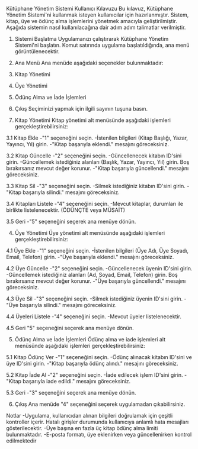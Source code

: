 Kütüphane Yönetim Sistemi Kullanıcı Kılavuzu
Bu kılavuz, Kütüphane Yönetim Sistemi'ni kullanmak isteyen kullanıcılar için hazırlanmıştır. Sistem, kitap, üye ve ödünç alma işlemlerini yönetmek amacıyla geliştirilmiştir. Aşağıda sistemin nasıl kullanılacağına dair adım adım talimatlar verilmiştir.

1. Sistemi Başlatma
Uygulamanızı çalıştırarak Kütüphane Yönetim Sistemi'ni başlatın. Komut satırında uygulama başlatıldığında, ana menü görüntülenecektir.

2. Ana Menü
Ana menüde aşağıdaki seçenekler bulunmaktadır:
1. Kitap Yönetimi
2. Üye Yönetimi
3. Ödünç Alma ve İade İşlemleri
4. Çıkış
Seçiminizi yapmak için ilgili sayının tuşuna basın.

3. Kitap Yönetimi
Kitap yönetimi alt menüsünde aşağıdaki işlemleri gerçekleştirebilirsiniz:

3.1 Kitap Ekle
-"1" seçeneğini seçin.
-İstenilen bilgileri (Kitap Başlığı, Yazar, Yayıncı, Yıl) girin.
-"Kitap başarıyla eklendi." mesajını göreceksiniz.

3.2 Kitap Güncelle
-"2" seçeneğini seçin.
-Güncellenecek kitabın ID'sini girin.
-Güncellemek istediğiniz alanları (Başlık, Yazar, Yayıncı, Yıl) girin. Boş bırakırsanız mevcut değer korunur.
-"Kitap başarıyla güncellendi." mesajını göreceksiniz.

3.3 Kitap Sil
-"3" seçeneğini seçin.
-Silmek istediğiniz kitabın ID'sini girin.
-"Kitap başarıyla silindi." mesajını göreceksiniz.

3.4 Kitapları Listele
-"4" seçeneğini seçin.
-Mevcut kitaplar, durumları ile birlikte listelenecektir. (ÖDÜNÇTE veya MÜSAİT)

3.5 Geri
-"5" seçeneğini seçerek ana menüye dönün.

4. Üye Yönetimi
Üye yönetimi alt menüsünde aşağıdaki işlemleri gerçekleştirebilirsiniz:

4.1 Üye Ekle
-"1" seçeneğini seçin.
-İstenilen bilgileri (Üye Adı, Üye Soyadı, Email, Telefon) girin.
-"Üye başarıyla eklendi." mesajını göreceksiniz.

4.2 Üye Güncelle
-"2" seçeneğini seçin.
-Güncellenecek üyenin ID'sini girin.
-Güncellemek istediğiniz alanları (Ad, Soyad, Email, Telefon) girin. Boş bırakırsanız mevcut değer korunur.
-"Üye başarıyla güncellendi." mesajını göreceksiniz.

4.3 Üye Sil
-"3" seçeneğini seçin.
-Silmek istediğiniz üyenin ID'sini girin.
-"Üye başarıyla silindi." mesajını göreceksiniz.

4.4 Üyeleri Listele
-"4" seçeneğini seçin.
-Mevcut üyeler listelenecektir.

4.5 Geri
"5" seçeneğini seçerek ana menüye dönün.

5. Ödünç Alma ve İade İşlemleri
Ödünç alma ve iade işlemleri alt menüsünde aşağıdaki işlemleri gerçekleştirebilirsiniz:

5.1 Kitap Ödünç Ver
-"1" seçeneğini seçin.
-Ödünç alınacak kitabın ID'sini ve üye ID'sini girin.
-"Kitap başarıyla ödünç alındı." mesajını göreceksiniz.

5.2 Kitap İade Al
-"2" seçeneğini seçin.
-İade edilecek işlem ID'sini girin.
-"Kitap başarıyla iade edildi." mesajını göreceksiniz.

5.3 Geri
-"3" seçeneğini seçerek ana menüye dönün.

6. Çıkış
Ana menüde "4" seçeneğini seçerek uygulamadan çıkabilirsiniz.

Notlar
-Uygulama, kullanıcıdan alınan bilgileri doğrulamak için çeşitli kontroller içerir. Hatalı girişler durumunda kullanıcıya anlamlı hata mesajları gösterilecektir.
-Üye başına en fazla üç kitap ödünç alma limiti bulunmaktadır.
-E-posta formatı, üye eklenirken veya güncellenirken kontrol edilmektedir
